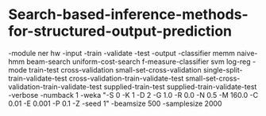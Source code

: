 Search-based-inference-methods-for-structured-output-prediction
===============================================================
-module
ner
hw
-input
<file>
-train
<file>
-validate
<file>
-test
<file>
-output
<file>
-classifier
memm
naive-hmm
beam-search
uniform-cost-search
f-measure-classifier
svm
log-reg
-mode
train-test
cross-validation
small-set-cross-validation
single-split-train-validate-test
cross-validation-train-validate-test
small-set-cross-validation-train-validate-test
supplied-train-test
supplied-train-validate-test
-verbose
-numback
1
-weka
"-S 0 -K 1 -D 2 -G 1.0 -R 0.0 -N 0.5 -M 160.0 -C 0.01 -E 0.001 -P 0.1 -Z -seed 1"
-beamsize
500
-samplesize
2000
